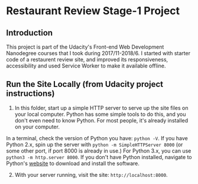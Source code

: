 
# Restaurant Review Stage-1 Project

## Introduction

This project is part of the Udacity's Front-end Web Development Nanodegree courses that I took during 2017/11-2018/6. I started with starter code of a restaurent review site, and improved its responsiveness, accessibility and used Service Worker to make it available offline.

## Run the Site Locally (from Udacity project instructions)

1. In this folder, start up a simple HTTP server to serve up the site files on your local computer. Python has some simple tools to do this, and you don't even need to know Python. For most people, it's already installed on your computer.

In a terminal, check the version of Python you have: `python -V`. If you have Python 2.x, spin up the server with `python -m SimpleHTTPServer 8000` (or some other port, if port 8000 is already in use.) For Python 3.x, you can use `python3 -m http.server 8000`. If you don't have Python installed, navigate to Python's [website](https://www.python.org/) to download and install the software.

2. With your server running, visit the site: `http://localhost:8000`.



